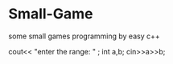 # Small-Game
some small games programming by easy c++


cout<< "enter the range: " ;
int a,b;
cin>>a>>b;
